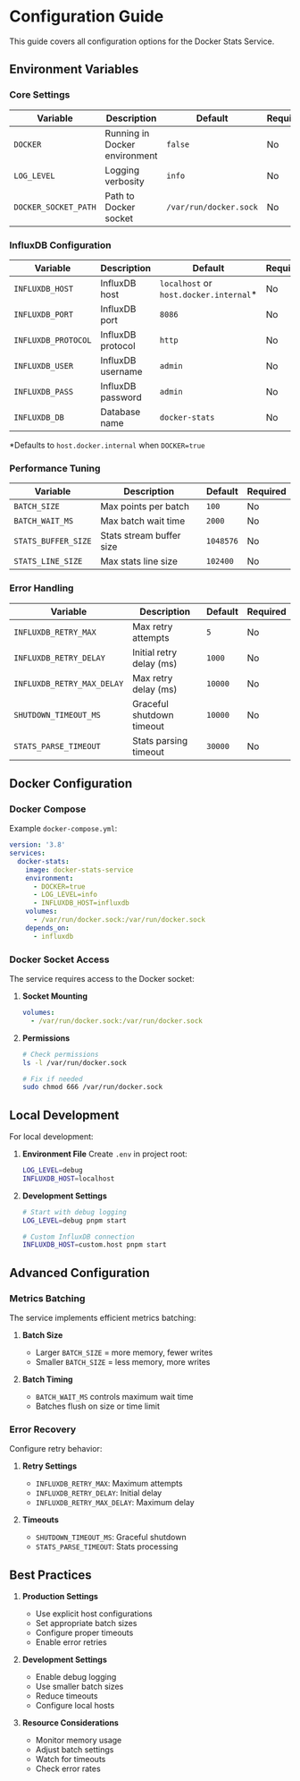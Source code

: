 # Configuration Guide

This guide covers all configuration options for the Docker Stats Service.

## Environment Variables

### Core Settings

| Variable             | Description                   | Default                | Required |
| -------------------- | ----------------------------- | ---------------------- | -------- |
| `DOCKER`             | Running in Docker environment | `false`                | No       |
| `LOG_LEVEL`          | Logging verbosity             | `info`                 | No       |
| `DOCKER_SOCKET_PATH` | Path to Docker socket         | `/var/run/docker.sock` | No       |

### InfluxDB Configuration

| Variable            | Description       | Default                                 | Required |
| ------------------- | ----------------- | --------------------------------------- | -------- |
| `INFLUXDB_HOST`     | InfluxDB host     | `localhost` or `host.docker.internal`\* | No       |
| `INFLUXDB_PORT`     | InfluxDB port     | `8086`                                  | No       |
| `INFLUXDB_PROTOCOL` | InfluxDB protocol | `http`                                  | No       |
| `INFLUXDB_USER`     | InfluxDB username | `admin`                                 | No       |
| `INFLUXDB_PASS`     | InfluxDB password | `admin`                                 | No       |
| `INFLUXDB_DB`       | Database name     | `docker-stats`                          | No       |

\*Defaults to `host.docker.internal` when `DOCKER=true`

### Performance Tuning

| Variable            | Description              | Default   | Required |
| ------------------- | ------------------------ | --------- | -------- |
| `BATCH_SIZE`        | Max points per batch     | `100`     | No       |
| `BATCH_WAIT_MS`     | Max batch wait time      | `2000`    | No       |
| `STATS_BUFFER_SIZE` | Stats stream buffer size | `1048576` | No       |
| `STATS_LINE_SIZE`   | Max stats line size      | `102400`  | No       |

### Error Handling

| Variable                   | Description               | Default | Required |
| -------------------------- | ------------------------- | ------- | -------- |
| `INFLUXDB_RETRY_MAX`       | Max retry attempts        | `5`     | No       |
| `INFLUXDB_RETRY_DELAY`     | Initial retry delay (ms)  | `1000`  | No       |
| `INFLUXDB_RETRY_MAX_DELAY` | Max retry delay (ms)      | `10000` | No       |
| `SHUTDOWN_TIMEOUT_MS`      | Graceful shutdown timeout | `10000` | No       |
| `STATS_PARSE_TIMEOUT`      | Stats parsing timeout     | `30000` | No       |

## Docker Configuration

### Docker Compose

Example `docker-compose.yml`:

```yaml
version: '3.8'
services:
  docker-stats:
    image: docker-stats-service
    environment:
      - DOCKER=true
      - LOG_LEVEL=info
      - INFLUXDB_HOST=influxdb
    volumes:
      - /var/run/docker.sock:/var/run/docker.sock
    depends_on:
      - influxdb
```

### Docker Socket Access

The service requires access to the Docker socket:

1. **Socket Mounting**

   ```yaml
   volumes:
     - /var/run/docker.sock:/var/run/docker.sock
   ```

2. **Permissions**

   ```bash
   # Check permissions
   ls -l /var/run/docker.sock

   # Fix if needed
   sudo chmod 666 /var/run/docker.sock
   ```

## Local Development

For local development:

1. **Environment File**
   Create `.env` in project root:

   ```bash
   LOG_LEVEL=debug
   INFLUXDB_HOST=localhost
   ```

2. **Development Settings**

   ```bash
   # Start with debug logging
   LOG_LEVEL=debug pnpm start

   # Custom InfluxDB connection
   INFLUXDB_HOST=custom.host pnpm start
   ```

## Advanced Configuration

### Metrics Batching

The service implements efficient metrics batching:

1. **Batch Size**

   - Larger `BATCH_SIZE` = more memory, fewer writes
   - Smaller `BATCH_SIZE` = less memory, more writes

2. **Batch Timing**
   - `BATCH_WAIT_MS` controls maximum wait time
   - Batches flush on size or time limit

### Error Recovery

Configure retry behavior:

1. **Retry Settings**

   - `INFLUXDB_RETRY_MAX`: Maximum attempts
   - `INFLUXDB_RETRY_DELAY`: Initial delay
   - `INFLUXDB_RETRY_MAX_DELAY`: Maximum delay

2. **Timeouts**
   - `SHUTDOWN_TIMEOUT_MS`: Graceful shutdown
   - `STATS_PARSE_TIMEOUT`: Stats processing

## Best Practices

1. **Production Settings**

   - Use explicit host configurations
   - Set appropriate batch sizes
   - Configure proper timeouts
   - Enable error retries

2. **Development Settings**

   - Enable debug logging
   - Use smaller batch sizes
   - Reduce timeouts
   - Configure local hosts

3. **Resource Considerations**
   - Monitor memory usage
   - Adjust batch settings
   - Watch for timeouts
   - Check error rates
